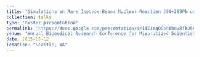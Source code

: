 ```yaml
---
title: "Simulations on Rare Isotope Beams Nuclear Reaction 38S+208Pb using Time Dependent Hartree Fock theory."
collection: talks
type: "Poster presentation"
permalink: "https://docs.google.com/presentation/d/1dZinqOCohDbow8fhD5AKrm2PtHWXOARtquHSoWV2lKM/edit?usp=sharing"
venue: "Annual Biomedical Research Conference for Minoritized Scientists"
date: 2015-10-12
location: "Seattle, WA"
---
```

